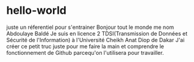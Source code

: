 # hello-world
juste un réferentiel pour s'entrainer
Bonjour tout le monde me nom Abdoulaye Baldé
Je suis en licence 2 TDSI(Transmission de Données et Sécurité de l'Information) à l'Université Cheikh Anat Diop de Dakar
J'ai créer ce petit truc juste pour me faire la main et comprendre le fonctionnement de Github parcequ'on l'utilisera pour travailler.
